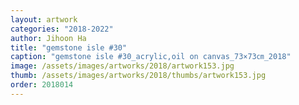 ```yaml
---
layout: artwork
categories: "2018-2022"
author: Jihoon Ha
title: "gemstone isle #30"
caption: "gemstone isle #30_acrylic,oil on canvas_73×73㎝_2018"
image: /assets/images/artworks/2018/artwork153.jpg
thumb: /assets/images/artworks/2018/thumbs/artwork153.jpg
order: 2018014
---
```


